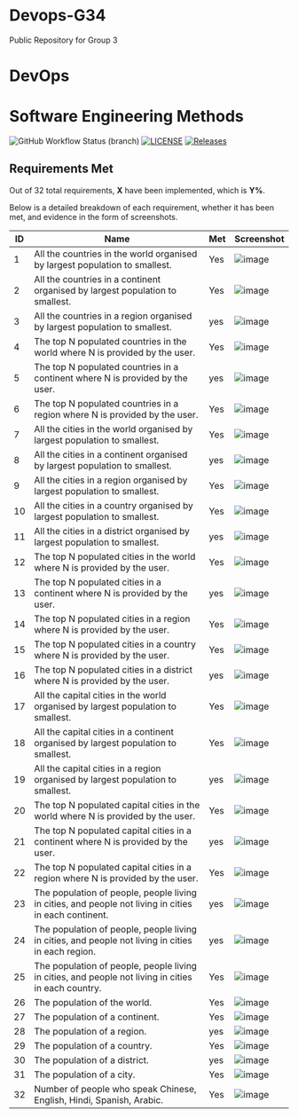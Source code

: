 # Devops-G34
Public Repository for Group 3

# DevOps
# Software Engineering Methods
![GitHub Workflow Status (branch)](https://img.shields.io/github/actions/workflow/status/brenda-leeCee/Devops-G3/main.yml?branch=develop)
[![LICENSE](https://img.shields.io/github/license/brenda-leeCee/Devops-G3.svg?style=flat-square)](https://github.com/brenda-leeCee/Devops-G3/blob/master/LICENSE)
[![Releases](https://img.shields.io/github/release/brenda-leeCee/Devops-G3/all.svg?style=flat-square)](https://github.com/brenda-leeCee/Devops-G3/releases)


## Requirements Met

Out of 32 total requirements, **X** have been implemented, which is **Y%**.

Below is a detailed breakdown of each requirement, whether it has been met, and evidence in the form of screenshots.

| ID  | Name                                                                                              | Met | Screenshot                       |
|-----|---------------------------------------------------------------------------------------------------|-----|----------------------------------|
| 1   | All the countries in the world organised by largest population to smallest.                       | Yes | ![image](screenshots/rep1.png)   |
| 2   | All the countries in a continent organised by largest population to smallest.                     | Yes | ![image](screenshots/rep2.png)   |
| 3   | All the countries in a region organised by largest population to smallest.                        | yes | ![image](screenshots/rep3.png)   |
| 4   | The top N populated countries in the world where N is provided by the user.                       | Yes | ![image](screenshots/rep4.png)   |
| 5   | The top N populated countries in a continent where N is provided by the user.                     | yes | ![image](screenshots/rep5.png)   |
| 6   | The top N populated countries in a region where N is provided by the user.                        | Yes | ![image](screenshots/rep6.png)   |
| 7   | All the cities in the world organised by largest population to smallest.                          | Yes | ![image](screenshots/rep7.png)   |
| 8   | All the cities in a continent organised by largest population to smallest.                        | yes | ![image](screenshots/rep8.png)   |
| 9   | All the cities in a region organised by largest population to smallest.                           | Yes | ![image](screenshots/rep9.png)   |
| 10  | All the cities in a country organised by largest population to smallest.                          | Yes | ![image](screenshots/rep10.png)  |
| 11  | All the cities in a district organised by largest population to smallest.                         | yes | ![image](screenshots/rep11.png)  |
| 12  | The top N populated cities in the world where N is provided by the user.                          | Yes | ![image](screenshots/rep12.png)  |
| 13  | The top N populated cities in a continent where N is provided by the user.                        | yes | ![image](screenshots/rep13.png)  |
| 14  | The top N populated cities in a region where N is provided by the user.                           | Yes | ![image](screenshots/rep14.png)  |
| 15  | The top N populated cities in a country where N is provided by the user.                          | Yes | ![image](screenshots/rep15.png)  |
| 16  | The top N populated cities in a district where N is provided by the user.                         | yes | ![image](screenshots/rep16.png)  |
| 17  | All the capital cities in the world organised by largest population to smallest.                  | Yes | ![image](screenshots/rep17.png)  |
| 18  | All the capital cities in a continent organised by largest population to smallest.                | Yes | ![image](screenshots/rep18.png)  |
| 19  | All the capital cities in a region organised by largest population to smallest.                   | yes | ![image](screenshots/rep19.png)  |
| 20  | The top N populated capital cities in the world where N is provided by the user.                  | Yes | ![image](screenshots/rep20.png)  |
| 21  | The top N populated capital cities in a continent where N is provided by the user.                | yes | ![image](screenshots/rep21.png)  |
| 22  | The top N populated capital cities in a region where N is provided by the user.                   | Yes | ![image](screenshots/rep22.png)  |
| 23  | The population of people, people living in cities, and people not living in cities in each continent. | yes | ![image](screenshots/rep23.png)  |
| 24  | The population of people, people living in cities, and people not living in cities in each region. | yes | ![image](screenshots/rep24.png)  |
| 25  | The population of people, people living in cities, and people not living in cities in each country. | Yes | ![image](screenshots/rep25.png)  |
| 26  | The population of the world.                                                                      | Yes | ![image](screenshots/rep26.png)  |
| 27  | The population of a continent.                                                                    | Yes | ![image](screenshots/rep27.png)  |
| 28  | The population of a region.                                                                       | yes | ![image](screenshots/rep28.png)  |
| 29  | The population of a country.                                                                      | Yes | ![image](screenshots/rep29.png)  |
| 30  | The population of a district.                                                                     | yes | ![image](screenshots/rep30.png)  |
| 31  | The population of a city.                                                                         | Yes | ![image](screenshots/rep31.jpeg) |
| 32  | Number of people who speak Chinese, English, Hindi, Spanish, Arabic.                              | Yes | ![image](screenshots/rep32.png)  |
